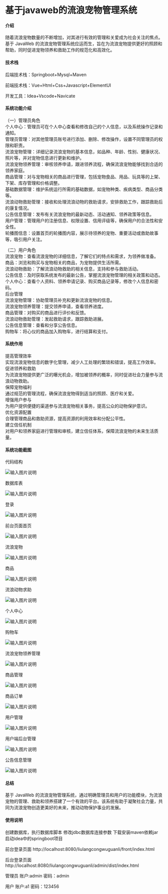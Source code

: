 # 基于javaweb的流浪宠物管理系统

#### 介绍

随着流浪宠物数量的不断增加，对其进行有效的管理和关爱成为社会关注的焦点。基于 JavaWeb 的流浪宠物管理系统应运而生，旨在为流浪宠物提供更好的照顾和帮助，同时促进宠物领养和救助工作的规范化和高效化。

#### 技术栈

后端技术栈：Springboot+Mysql+Maven

前端技术栈：Vue+Html+Css+Javascript+ElementUI

开发工具：Idea+Vscode+Navicate

#### 系统功能介绍

（一）管理员角色  
个人中心：管理员可在个人中心查看和修改自己的个人信息，以及系统操作记录和通知。  
管理员管理：对其他管理员账号进行添加、删除、修改操作，设置不同管理员的权限和职责。  
流浪宠物管理：详细记录流浪宠物的基本信息，如品种、年龄、性别、健康状况、照片等，并对宠物信息进行更新和维护。  
流浪宠物领养管理：审核领养申请，跟进领养流程，确保流浪宠物能够找到合适的领养家庭。  
商品管理：对与宠物相关的商品进行管理，包括宠物食品、用品、玩具等的上架、下架、库存管理和价格调整。  
基础数据管理：维护系统运行所需的基础数据，如宠物种类、疾病类型、商品分类等。  
流浪动物救助管理：接收和处理流浪动物的救助请求，安排救助工作，跟踪救助后的康复情况。  
公告信息管理：发布有关流浪宠物的最新动态、活动通知、领养政策等信息。  
用户管理：管理用户的注册信息、权限设置、信用评级等，确保用户的合法性和安全性。  
轮播图信息：设置首页的轮播图内容，展示待领养的宠物、重要活动或救助故事等，吸引用户关注。  

（二）用户角色  
流浪宠物：查看流浪宠物的详细信息，了解它们的特点和需求，为领养做准备。  
商品：浏览和购买与宠物相关的商品，为宠物提供生活所需。  
流浪动物救助：了解流浪动物救助的相关信息，支持和参与救助活动。  
公告信息：及时获取系统发布的最新公告，掌握流浪宠物管理的相关政策和动态。  
个人中心：查看个人资料、领养申请记录、购买商品记录等，修改个人信息和密码。  
后台管理  
流浪宠物管理：协助管理员补充和更新流浪宠物的信息。  
流浪宠物领养管理：提交领养申请，查看领养进度。  
商品管理：对购买的商品进行评价和反馈。  
流浪动物救助管理：发起救助请求，跟踪救助进展。  
公告信息管理：查看和分享公告信息。  
购物车：将心仪的商品加入购物车，进行结算和支付。  

#### 系统作用

提高管理效率  
实现流浪宠物信息的数字化管理，减少人工处理的繁琐和错误，提高工作效率。  
促进领养和救助  
为流浪宠物提供更广泛的曝光机会，增加被领养的概率，同时促进社会力量参与流浪动物救助。  
保障宠物福利  
通过规范的管理流程，确保流浪宠物得到适当的照顾、医疗和关爱。  
增强用户参与  
为用户提供便捷的渠道参与流浪宠物相关事务，提高公众的动物保护意识。  
优化资源配置  
合理管理商品和救助资源，提高资源的利用效率和分配公平性。  
建立信任机制  
对用户和领养家庭进行管理和审核，建立信任体系，保障流浪宠物的未来生活质量。  

#### 系统功能截图

代码结构

![输入图片说明](images/2996a45814156f1a21c81cabf0b55a3.png)

数据库表

![输入图片说明](images/4f05e4bbb5659d32ce17ad8f4dd67d7.png)

登录

![输入图片说明](images/ef7227c85e3ce61995f503d63d5696c.png)

前台页面首页

![输入图片说明](images/bc1ae198440f7c5f66ac5f0eaaba797.png)

流浪宠物

![输入图片说明](images/bb432d80bfbe1ab7612ec1364479c32.png)

商品

![输入图片说明](images/8bc6bdc7801e6d861a9b6a738cbf6e4.png)

流浪动物求助

![输入图片说明](images/5eecefde9fed3ee8bcdb9ede7af67df.png)

个人中心

![输入图片说明](images/36ad46eddf5b3b2e19b962a366a39bd.png)

购物车

![输入图片说明](images/aedbd1ab06cf845801b1c7e4ba1181c.png)

流浪宠物领养管理

![输入图片说明](images/d49d190d2635ff5994d1ef7247e782d.png)

商品管理

![输入图片说明](images/9e82cb7b5853149700483d620ceeab4.png)

商品订单

![输入图片说明](images/84a09d500e6372f2c0adc34a20bbb19.png)

用户管理

![输入图片说明](images/cf9a0521dc770d2bc3e963fce6036e6.png)

用户端后台管理

![输入图片说明](images/bf24cf28771ae3d431e9ee572603751.png)

公告信息管理

![输入图片说明](images/615d1297f35e35761aada81a85e9df8.png)

#### 总结

基于 JavaWeb 的流浪宠物管理系统，通过明确管理员和用户的功能模块，为流浪宠物的管理、救助和领养搭建了一个有效的平台。该系统有助于凝聚社会力量，共同为流浪宠物创造更美好的未来，推动动物保护事业的发展。

#### 使用说明

创建数据库，执行数据库脚本 修改jdbc数据库连接参数 下载安装maven依赖jar 启动idea中的springboot项目

前台登录页面
http://localhost:8080/liulangcongwuguanli/front/index.html

后台登录页面
http://localhost:8080/liulangcongwuguanli/admin/dist/index.html

管理员				账户:admin 		密码：admin

用户				账户:a1 		密码：123456